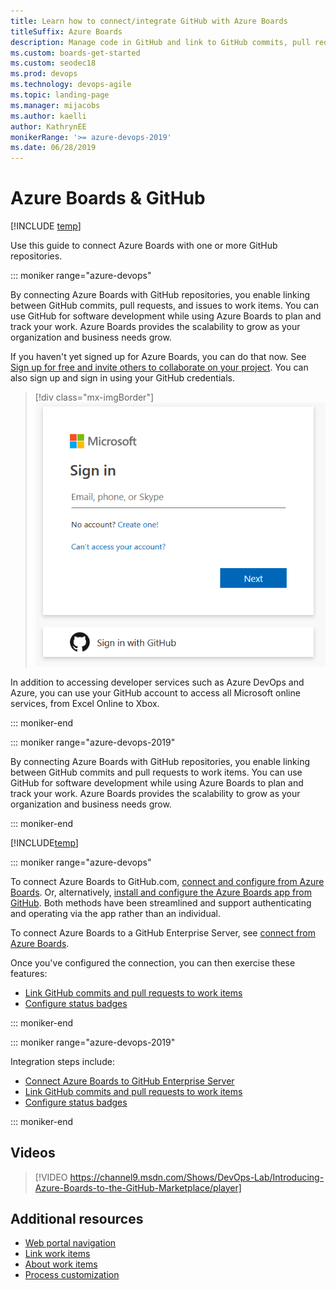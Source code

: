 ```yaml
---
title: Learn how to connect/integrate GitHub with Azure Boards
titleSuffix: Azure Boards
description: Manage code in GitHub and link to GitHub commits, pull requests, and issues in Azure Boards
ms.custom: boards-get-started 
ms.custom: seodec18
ms.prod: devops
ms.technology: devops-agile
ms.topic: landing-page
ms.manager: mijacobs
ms.author: kaelli
author: KathrynEE
monikerRange: '>= azure-devops-2019'
ms.date: 06/28/2019
---
```



# Azure Boards & GitHub 

[!INCLUDE [temp](../_shared/version-vsts-plus-azdevserver-2019.md)]

Use this guide to connect Azure Boards with one or more GitHub repositories.  
 
::: moniker range="azure-devops"

By connecting Azure Boards with GitHub repositories, you enable linking between GitHub commits, pull requests, and issues to work items. You can use GitHub for software development while using Azure Boards to plan and track your work. Azure Boards provides the scalability to grow as your organization and business needs grow.  

If you haven't yet signed up for Azure Boards, you can do that now. See [Sign up for free and invite others to collaborate on your project](../get-started/sign-up-invite-teammates.md). You can also sign up and sign in using your GitHub credentials. 

> [!div class="mx-imgBorder"]  
> ![GitHub signin](media/sign-in.png)   

In addition to accessing developer services such as Azure DevOps and Azure, you can use your GitHub account to access all Microsoft online services, from Excel Online to Xbox.

::: moniker-end

::: moniker range="azure-devops-2019"

By connecting Azure Boards with GitHub repositories, you enable linking between GitHub commits and pull requests to work items. You can use GitHub for software development while using Azure Boards to plan and track your work. Azure Boards provides the scalability to grow as your organization and business needs grow.  

::: moniker-end

[!INCLUDE[temp](../_shared/github-platform-support.md)]


::: moniker range="azure-devops"

To connect Azure Boards to GitHub.com, [connect and configure from Azure Boards](connect-to-github.md). Or, alternatively, [install and configure the Azure Boards app from GitHub](install-github-app.md). Both methods have been streamlined and support authenticating and operating via the app rather than an individual. 

To connect Azure Boards to a GitHub Enterprise Server, see  [connect from Azure Boards](connect-to-github.md). 

Once you've configured the connection, you can then exercise these features:
- [Link GitHub commits and pull requests to work items](link-to-from-github.md)
- [Configure status badges](configure-status-badges.md)

::: moniker-end

::: moniker range="azure-devops-2019"

Integration steps include: 
- [Connect Azure Boards to GitHub Enterprise Server](connect-to-github.md)
- [Link GitHub commits and pull requests to work items](link-to-from-github.md)
- [Configure status badges](configure-status-badges.md)

::: moniker-end


## Videos

> [!VIDEO https://channel9.msdn.com/Shows/DevOps-Lab/Introducing-Azure-Boards-to-the-GitHub-Marketplace/player]

## Additional resources

- [Web portal navigation](../../project/navigation/index.md)  
- [Link work items](../backlogs/add-link.md)
- [About work items](../work-items/about-work-items.md)
- [Process customization](../../organizations/settings/work/inheritance-process-model.md)  

